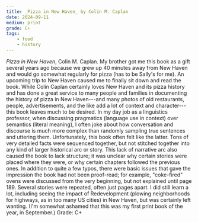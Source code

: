 ```yaml
---
title: _Pizza in New Haven_ by Colin M. Caplan
date: 2024-09-11
medium: print 
grade: C+
tags:
    - food
    - history
---
```


_Pizza in New Haven_, Colin M. Caplan.  My brother got me this book as a gift several years ago because we grew up 40 minutes away from New Haven and would go somewhat regularly for pizza (has to be Sally's for me).  An upcoming trip to New Haven caused me to finally sit down and read the book.  While Colin Caplan certainly loves New Haven and its pizza history and has done a great service to many people and families in documenting the history of pizza in New Haven---and many photos of old restaurants, people, advertisements, and the like add a lot of context and character---this book leaves much to be desired.  In my day job as a linguistics professor, when discussing pragmatics (language use in context) over semantics (literal meaning), I often joke about how conversation and discourse is much more complex than randomly sampling true sentences and uttering them.  Unfortunately, this book often felt like the latter.  Tons of very detailed facts were sequenced together, but not stitched together into any kind of larger historical arc or story.   This lack of narrative arc also caused the book to lack structure; it was unclear why certain stories were placed where they were, or why certain chapters followed the previous ones. In addition to quite a few typos, there were basic issues that gave the impression the book had not been proof-read; for example, "coke-fired" ovens were discussed from the very beginning, but not explained until page 189.  Several stories were repeated, often just pages apart.  I did still learn a lot, including seeing the impact of Redevelopment (plowing neighborhoods for highways, as in too many US cities) in New Haven, but was certainly left wanting. (I'm somewhat ashamed that this was my first print book of the year, in September.)  Grade: C+